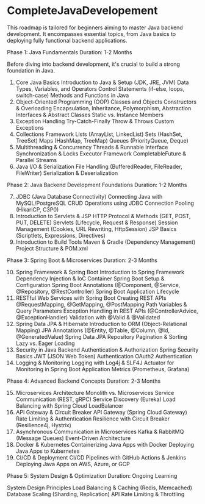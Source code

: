 ﻿# CompleteJavaDevelopement
 
This roadmap is tailored for beginners aiming to master Java backend development. It encompasses essential topics, from Java basics to deploying fully functional backend applications.

Phase 1: Java Fundamentals
Duration: 1-2 Months

Before diving into backend development, it's crucial to build a strong foundation in Java.

1. Core Java Basics
Introduction to Java & Setup (JDK, JRE, JVM)
Data Types, Variables, and Operators
Control Statements (if-else, loops, switch-case)
Methods and Functions in Java
2. Object-Oriented Programming (OOP)
Classes and Objects
Constructors & Overloading
Encapsulation, Inheritance, Polymorphism, Abstraction
Interfaces & Abstract Classes
Static vs. Instance Members
3. Exception Handling
Try-Catch-Finally
Throw & Throws
Custom Exceptions
4. Collections Framework
Lists (ArrayList, LinkedList)
Sets (HashSet, TreeSet)
Maps (HashMap, TreeMap)
Queues (PriorityQueue, Deque)
5. Multithreading & Concurrency
Threads & Runnable Interface
Synchronization & Locks
Executor Framework
CompletableFuture & Parallel Streams
6. Java I/O & Serialization
File Handling (BufferedReader, FileReader, FileWriter)
Serialization & Deserialization

Phase 2: Java Backend Development Foundations
Duration: 1-2 Months

7. JDBC (Java Database Connectivity)
Connecting Java with MySQL/PostgreSQL
CRUD Operations using JDBC
Connection Pooling (HikariCP, C3P0)
8. Introduction to Servlets & JSP
HTTP Protocol & Methods (GET, POST, PUT, DELETE)
Servlets (Lifecycle, Request & Response)
Session Management (Cookies, URL Rewriting, HttpSession)
JSP Basics (Scriptlets, Expressions, Directives)
9. Introduction to Build Tools
Maven & Gradle (Dependency Management)
Project Structure & POM.xml

Phase 3: Spring Boot & Microservices
Duration: 2-3 Months

10. Spring Framework & Spring Boot
Introduction to Spring Framework
Dependency Injection & IoC Container
Spring Boot Setup & Configuration
Spring Boot Annotations (@Component, @Service, @Repository, @RestController)
Spring Boot Application Lifecycle
11. RESTful Web Services with Spring Boot
Creating REST APIs
@RequestMapping, @GetMapping, @PostMapping
Path Variables & Query Parameters
Exception Handling in REST APIs (@ControllerAdvice, @ExceptionHandler)
Validation with @Valid & @Validated
12. Spring Data JPA & Hibernate
Introduction to ORM (Object-Relational Mapping)
JPA Annotations (@Entity, @Table, @Column, @Id, @GeneratedValue)
Spring Data JPA Repository
Pagination & Sorting
Lazy vs. Eager Loading
13. Security in Java Backend
Authentication & Authorization
Spring Security Basics
JWT (JSON Web Token) Authentication
OAuth2 Authentication
14. Logging & Monitoring
Logging with Log4j & SLF4J
Actuator for Monitoring in Spring Boot
Application Metrics (Prometheus, Grafana)

Phase 4: Advanced Backend Concepts
Duration: 2-3 Months

15. Microservices Architecture
Monolith vs. Microservices
Service Communication (REST, gRPC)
Service Discovery (Eureka)
Load Balancing with Spring Cloud LoadBalancer
16. API Gateway & Circuit Breaker
API Gateway (Spring Cloud Gateway)
Rate Limiting & Authentication
Resilience with Circuit Breaker (Resilience4j, Hystrix)
17. Asynchronous Communication in Microservices
Kafka & RabbitMQ (Message Queues)
Event-Driven Architecture
18. Docker & Kubernetes
Containerizing Java Apps with Docker
Deploying Java Apps to Kubernetes
19. CI/CD & Deployment
CI/CD Pipelines with GitHub Actions & Jenkins
Deploying Java Apps on AWS, Azure, or GCP

Phase 5: System Design & Optimization
Duration: Ongoing Learning

System Design Principles
Load Balancing & Caching (Redis, Memcached)
Database Scaling (Sharding, Replication)
API Rate Limiting & Throttling
